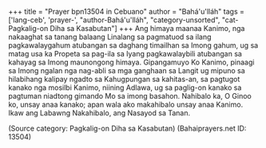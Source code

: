 +++
title = "Prayer bpn13504 in Cebuano"
author = "Bahá'u'lláh"
tags = ['lang-ceb', 'prayer-', "author-Bahá'u'lláh", "category-unsorted", "cat-Pagkalig-on Diha sa Kasabutan"]
+++
Ang himaya maanaa Kanimo, nga nakaaghat sa tanang balaang Linalang sa pagmatuod sa ilang pagkawalaygahum atubangan sa daghang timailhan sa Imong gahum, ug sa matag usa ka Propeta sa pag-ila sa Iyang pagkawalaybili atubangan sa kahayag sa Imong maunongong himaya. Gipangamuyo Ko Kanimo, pinaagi sa Imong ngalan nga nag-abli sa mga ganghaan sa Langit ug mipuno sa hilabihang kalipay ngadto sa Kahugpungan sa kahitas-an, sa pagtugot kanako nga mosilbi Kanimo, niining Adlawa, ug sa paglig-on kanako sa pagtuman niadtong gimando Mo sa imong basahon. 
         Nahibalo ka, O Ginoo ko, unsay anaa kanako; apan wala ako makahibalo unsay anaa Kanimo. Ikaw ang Labawng Nakahibalo, ang Nasayod sa Tanan.

(Source category: Pagkalig-on Diha sa Kasabutan)
(Bahaiprayers.net ID: 13504)
